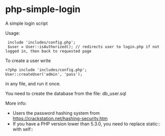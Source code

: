 php-simple-login
================

A simple login script

Usage:

     include 'includes/config.php';
     $user = User::isAuthorized(); // redirects user to login.php if not logged in, then back to requested page


To create a user write 

    <?php include 'includes/config.php';
    User::createUser('admin', 'pass');
    
in any file, and run it once.

You need to create the database from the file: db_user.sql

More info:


 - Users the password hashing system from https://crackstation.net/hashing-security.htm
 - If you have a PHP version lower than 5.3.0, you need to replace static:: with self::

